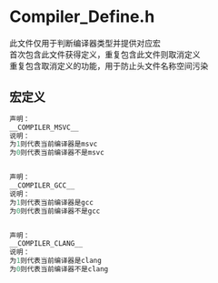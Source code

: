 ﻿# Compiler_Define.h

此文件仅用于判断编译器类型并提供对应宏</br>
首次包含此文件获得定义，重复包含此文件则取消定义</br>
重复包含取消定义的功能，用于防止头文件名称空间污染</br>

## 宏定义
```cpp
声明：
__COMPILER_MSVC__
说明：
为1则代表当前编译器是msvc
为0则代表当前编译器不是msvc


声明：
__COMPILER_GCC__
说明：
为1则代表当前编译器是gcc
为0则代表当前编译器不是gcc


声明：
__COMPILER_CLANG__
说明：
为1则代表当前编译器是clang
为0则代表当前编译器不是clang
```
